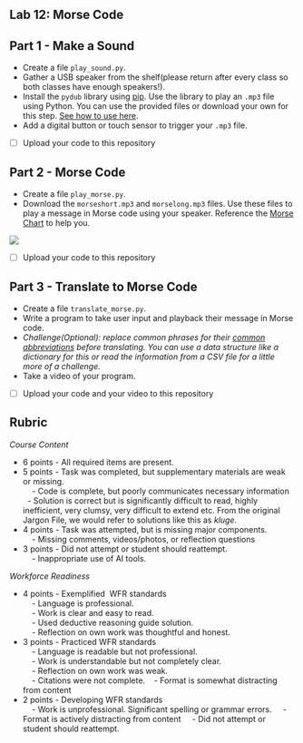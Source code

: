 
## Lab 12: Morse Code

## Part 1 - Make a Sound

- Create a file `play_sound.py`. 
- Gather a USB speaker from the shelf(please return after every class so both classes have enough speakers!).
- Install the `pydub` library using [pip](https://pypi.org/project/pydub/). Use the library to play an `.mp3` file using Python. You can use the provided files or download your own for this step. [See how to use here](https://github.com/jiaaro/pydub#installation).
- Add a digital button or touch sensor to trigger your `.mp3` file. 

- [ ] Upload your code to this repository

## Part 2 - Morse Code

- Create a file `play_morse.py`.
- Download the `morseshort.mp3` and `morselong.mp3` files. Use these files to play a message in Morse code using your speaker. Reference the [Morse Chart](https://en.wikipedia.org/wiki/Morse_code) to help you. 

![](https://lh6.googleusercontent.com/fbLlD9iAjtqRecSJJi-6z13yp2JG53DfPZuZ3BmYsaTLzNLh2MQBM_i64WpWQPUwGycVxjau1JNeh5AODibOIEqYO8xD_j48LU1OIlQPk2OBochey6EijBN3_q7WDEZdHfB_COQla9kX9odQ9YnZcVg)

- [ ] Upload your code to this repository

## Part 3 - Translate to Morse Code

- Create a file `translate_morse.py`.
- Write a program to take user input and playback their message in Morse code. 
- *Challenge(Optional): replace common phrases for their  [common abbreviations](https://en.wikipedia.org/wiki/Morse_code_abbreviations) before translating. You can use a data structure like a dictionary for this or read the information from a CSV file for a little more of a challenge.*
- Take a video of your program.

- [ ] Upload your code and your video to this repository

## Rubric 

_Course Content_

- 6 points - All required items are present.    
- 5 points - Task was completed, but supplementary materials are weak or missing.    
    - Code is complete, but poorly communicates necessary information
    -  Solution is correct but is significantly difficult to read, highly inefficient, very clumsy, very difficult to extend etc. From the original Jargon File, we would refer to solutions like this as *kluge*.
- 4 points - Task was attempted, but is missing major components.    
    - Missing comments, videos/photos, or reflection questions  
- 3 points - Did not attempt or student should reattempt.  
    - Inappropriate use of AI tools.
  
_Workforce Readiness_  
  
- 4 points - Exemplified  WFR standards  
    - Language is professional.  
    - Work is clear and easy to read.  
    - Used deductive reasoning guide solution.  
    - Reflection on own work was thoughtful and honest.  
- 3 points - Practiced WFR standards  
    - Language is readable but not professional.  
    - Work is understandable but not completely clear.  
    - Reflection on own work was weak.  
    - Citations were not complete.
   - Format is somewhat distracting from content
- 2 points - Developing WFR standards  
    - Work is unprofessional. Significant spelling or grammar errors.
    - Format is actively distracting from content
    - Did not attempt or student should reattempt.
